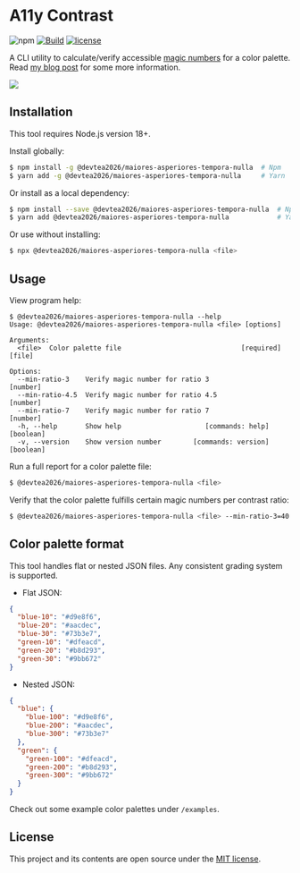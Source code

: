 # A11y Contrast

![npm](https://img.shields.io/npm/v/@devtea2026/maiores-asperiores-tempora-nulla?style=flat-square)
[![Build](https://img.shields.io/github/actions/workflow/status/darekkay/@devtea2026/maiores-asperiores-tempora-nulla/ci.yml?branch=master&style=flat-square)](https://github.com/devtea2026/maiores-asperiores-tempora-nulla/actions/workflows/ci.yml)
[![license](https://img.shields.io/badge/license-MIT-green?style=flat-square)](https://github.com/devtea2026/maiores-asperiores-tempora-nulla/blob/master/LICENSE)

A CLI utility to calculate/verify accessible [magic numbers](https://designsystem.digital.gov/design-tokens/color/overview/#magic-number) for a color palette. Read [my blog post](https://darekkay.com/blog/accessible-color-palette/) for some more information.

![](screenshot.png)

## Installation

This tool requires Node.js version 18+.

Install globally:

```bash
$ npm install -g @devtea2026/maiores-asperiores-tempora-nulla  # Npm
$ yarn add -g @devtea2026/maiores-asperiores-tempora-nulla     # Yarn
```

Or install as a local dependency:

```bash
$ npm install --save @devtea2026/maiores-asperiores-tempora-nulla  # Npm
$ yarn add @devtea2026/maiores-asperiores-tempora-nulla            # Yarn
```

Or use without installing:

```bash
$ npx @devtea2026/maiores-asperiores-tempora-nulla <file>
```

## Usage

View program help:

```
$ @devtea2026/maiores-asperiores-tempora-nulla --help
Usage: @devtea2026/maiores-asperiores-tempora-nulla <file> [options]

Arguments:
  <file>  Color palette file                              [required] [file]

Options:
  --min-ratio-3    Verify magic number for ratio 3                 [number]
  --min-ratio-4.5  Verify magic number for ratio 4.5               [number]
  --min-ratio-7    Verify magic number for ratio 7                 [number]
  -h, --help       Show help                     [commands: help] [boolean]
  -v, --version    Show version number        [commands: version] [boolean]
```

Run a full report for a color palette file:

```bash
$ @devtea2026/maiores-asperiores-tempora-nulla <file>
```

Verify that the color palette fulfills certain magic numbers per contrast ratio:

```bash
$ @devtea2026/maiores-asperiores-tempora-nulla <file> --min-ratio-3=40 --min-ratio-4.5=50 --min-ratio-7=70
```

## Color palette format

This tool handles flat or nested JSON files. Any consistent grading system is supported.

- Flat JSON:

```json
{
  "blue-10": "#d9e8f6",
  "blue-20": "#aacdec",
  "blue-30": "#73b3e7",
  "green-10": "#dfeacd",
  "green-20": "#b8d293",
  "green-30": "#9bb672"
}
```

- Nested JSON:

```json
{
  "blue": {
    "blue-100": "#d9e8f6",
    "blue-200": "#aacdec",
    "blue-300": "#73b3e7"
  },
  "green": {
    "green-100": "#dfeacd",
    "green-200": "#b8d293",
    "green-300": "#9bb672"
  }
}
```

Check out some example color palettes under `/examples`.

## License

This project and its contents are open source under the [MIT license](LICENSE).
